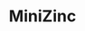 ---
facebook: https://facebook.com/minizinclanguage
git: https://github.com/MiniZinc
logohandle: minizinc
sort: minizinc
title: MiniZinc
twitter: https://x.com/MiniZinc
website: https://www.minizinc.org/
---